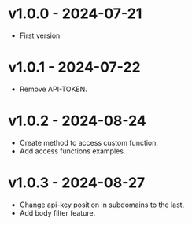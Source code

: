 # v1.0.0 - 2024-07-21
 - First version.

# v1.0.1 - 2024-07-22
 - Remove API-TOKEN.

# v1.0.2 - 2024-08-24
 - Create method to access custom function.
 - Add access functions examples.
 
# v1.0.3 - 2024-08-27
 - Change api-key position in subdomains to the last.
 - Add body filter feature.
